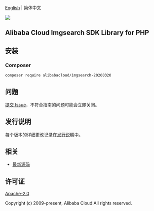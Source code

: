 [English](README.md) | 简体中文

![](https://aliyunsdk-pages.alicdn.com/icons/AlibabaCloud.svg)

## Alibaba Cloud Imgsearch SDK Library for PHP

## 安装

### Composer

```bash
composer require alibabacloud/imgsearch-20200320
```

## 问题

[提交 Issue](https://github.com/aliyun/alibabacloud-sdk/issues/new)，不符合指南的问题可能会立即关闭。

## 发行说明

每个版本的详细更改记录在[发行说明](./ChangeLog.txt)中。

## 相关

* [最新源码](https://github.com/aliyun/alibabacloud-sdk)

## 许可证

[Apache-2.0](http://www.apache.org/licenses/LICENSE-2.0)

Copyright (c) 2009-present, Alibaba Cloud All rights reserved.
